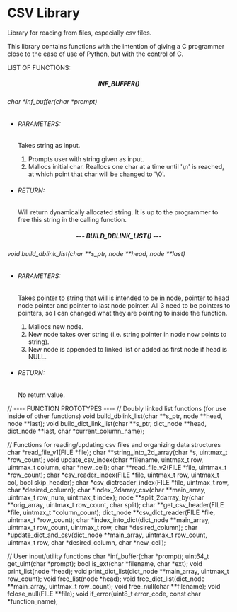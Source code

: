 # CSV Library
Library for reading from files, especially csv files.

This library contains functions with the intention of giving a C programmer close to the ease of use of Python, but with the control of C.


LIST OF FUNCTIONS:

<h5 style="text-align:center">INF_BUFFER()</h5>
<h6>char *inf_buffer(char *prompt)</h6>
<ul>
  <li><h6>PARAMETERS:</h6> Takes string as input.</li>
  <ol>
    <li>Prompts user with string given as input.</li>
    <li>Mallocs initial char. Reallocs one char at a time until '\n' is reached, at which point that char will be changed to '\0'.</li>
  </ol>
  <li><h6>RETURN:</h6> Will return dynamically allocated string. It is up to the programmer to free this string in the calling function.</li>
</ul>

<h5 style="text-align:center">--- BUILD_DBLINK_LIST() ---</h5>
<h6>void build_dblink_list(char **s_ptr, node **head, node **last)</h6>
<ul>
  <li><h6>PARAMETERS:</h6> Takes pointer to string that will is intended to be in node, pointer to head node pointer and pointer to last node pointer. All 3 need to be pointers to pointers, so I can changed what they are pointing to inside the function.</li>
  <ol>
    <li>Mallocs new node.</li>
    <li>New node takes over string (i.e. string pointer in node now points to string).</li>
    <li>New node is appended to linked list or added as first node if head is NULL.</li>
  </ol>
  <li><h6>RETURN:</h6> No return value.</li>
</ul>


//          ---- FUNCTION PROTOTYPES ----
// Doubly linked list functions (for use inside of other functions)
void build_dblink_list(char **s_ptr, node **head, node **last);
void build_dict_link_list(char **s_ptr, dict_node **head, dict_node **last, char *current_column_name);

// Functions for reading/updating csv files and organizing data structures
char *read_file_v1(FILE *file);
char **string_into_2d_array(char *s, uintmax_t *row_count);
void update_csv_index(char *filename, uintmax_t row, uintmax_t column, char *new_cell);
char **read_file_v2(FILE *file, uintmax_t *row_count);
char *csv_reader_index(FILE *file, uintmax_t row, uintmax_t col, bool skip_header);
char *csv_dictreader_index(FILE *file, uintmax_t row, char *desired_column);
char *index_2darray_csv(char **main_array, uintmax_t row_num, uintmax_t index);
node **split_2darray_by(char **orig_array, uintmax_t row_count, char split);
char **get_csv_header(FILE *file, uintmax_t *column_count);
dict_node **csv_dict_reader(FILE *file, uintmax_t *row_count);
char *index_into_dict(dict_node **main_array, uintmax_t row_count, uintmax_t row, char *desired_column);
char *update_dict_and_csv(dict_node **main_array, uintmax_t row_count, uintmax_t row, char *desired_column, char *new_cell);

// User input/utility functions
char *inf_buffer(char *prompt);
uint64_t get_uint(char *prompt);
bool is_ext(char *filename, char *ext);
void print_list(node *head);
void print_dict_list(dict_node **main_array, uintmax_t row_count);
void free_list(node *head);
void free_dict_list(dict_node **main_array, uintmax_t row_count);
void free_null(char **filename);
void fclose_null(FILE **file);
void if_error(uint8_t error_code, const char *function_name);
